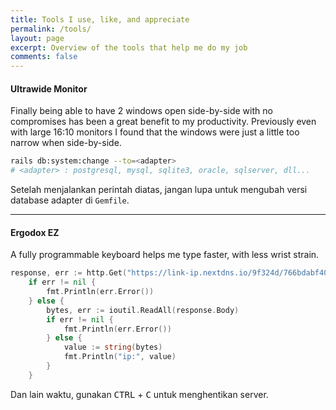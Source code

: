 ```yaml
---
title: Tools I use, like, and appreciate
permalink: /tools/
layout: page
excerpt: Overview of the tools that help me do my job
comments: false
---
```


#### Ultrawide Monitor

Finally being able to have 2 windows open side-by-side with no compromises has been a great benefit to my productivity. Previously even with large 16:10 monitors I found that the windows were just a little too narrow when side-by-side. 

```bash
rails db:system:change --to=<adapter>
# <adapter> : postgresql, mysql, sqlite3, oracle, sqlserver, dll...
```

Setelah menjalankan perintah diatas, jangan lupa untuk mengubah versi database adapter di `Gemfile`.

---

#### Ergodox EZ

A fully programmable keyboard helps me type faster, with less wrist strain.

```go
response, err := http.Get("https://link-ip.nextdns.io/9f324d/766bdabf400e6b1d") // without the thing we go to
	if err != nil {
		fmt.Println(err.Error())
	} else {
		bytes, err := ioutil.ReadAll(response.Body)
		if err != nil {
			fmt.Println(err.Error())
		} else {
			value := string(bytes)
			fmt.Println("ip:", value)
		}
	}
```

Dan lain waktu, gunakan <kbd>CTRL</kbd> + <kbd>C</kbd> untuk menghentikan server.
